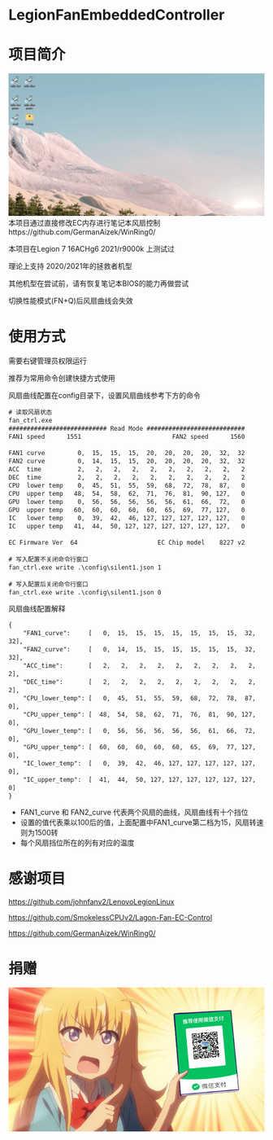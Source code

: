 # LegionFanEmbeddedController

# 项目简介
<div>
    <img src="assets\example.gif">
</div>
本项目通过直接修改EC内存进行笔记本风扇控制 https://github.com/GermanAizek/WinRing0/

本项目在Legion 7 16ACHg6 2021/r9000k 上测试过

理论上支持 2020/2021年的拯救者机型

其他机型在尝试前，请有恢复笔记本BIOS的能力再做尝试

切换性能模式(FN+Q)后风扇曲线会失效

# 使用方式
需要右键管理员权限运行

推荐为常用命令创建快捷方式使用

风扇曲线配置在config目录下，设置风扇曲线参考下方的命令
```
# 读取风扇状态
fan_ctrl.exe
########################### Read Mode ###########################
FAN1 speed      1551                         FAN2 speed      1560

FAN1 curve         0,  15,  15,  15,  20,  20,  20,  20,  32,  32
FAN2 curve         0,  14,  15,  15,  20,  20,  20,  20,  32,  32
ACC  time          2,   2,   2,   2,   2,   2,   2,   2,   2,   2
DEC  time          2,   2,   2,   2,   2,   2,   2,   2,   2,   2
CPU  lower temp    0,  45,  51,  55,  59,  68,  72,  78,  87,   0
CPU  upper temp   48,  54,  58,  62,  71,  76,  81,  90, 127,   0
GPU  lower temp    0,  56,  56,  56,  56,  56,  61,  66,  72,   0
GPU  upper temp   60,  60,  60,  60,  60,  65,  69,  77, 127,   0
IC   lower temp    0,  39,  42,  46, 127, 127, 127, 127, 127,   0
IC   upper temp   41,  44,  50, 127, 127, 127, 127, 127, 127,   0

EC Firmware Ver  64                      EC Chip model    8227 v2

# 写入配置不关闭命令行窗口
fan_ctrl.exe write .\config\silent1.json 1

# 写入配置后关闭命令行窗口
fan_ctrl.exe write .\config\silent1.json 0
```

风扇曲线配置解释
```
{
	"FAN1_curve":     [   0,  15,  15,  15,  15,  15,  15,  15,  32,  32],
	"FAN2_curve":     [   0,  14,  15,  15,  15,  15,  15,  15,  32,  32],
	"ACC_time":       [   2,   2,   2,   2,   2,   2,   2,   2,   2,   2],
	"DEC_time":       [   2,   2,   2,   2,   2,   2,   2,   2,   2,   2],
	"CPU_lower_temp": [   0,  45,  51,  55,  59,  68,  72,  78,  87,   0],
	"CPU_upper_temp": [  48,  54,  58,  62,  71,  76,  81,  90, 127,   0],
	"GPU_lower_temp": [   0,  56,  56,  56,  56,  56,  61,  66,  72,   0],
	"GPU_upper_temp": [  60,  60,  60,  60,  60,  65,  69,  77, 127,   0],
	"IC_lower_temp":  [   0,  39,  42,  46, 127, 127, 127, 127, 127,   0],
	"IC_upper_temp":  [  41,  44,  50, 127, 127, 127, 127, 127, 127,   0]
}
```
- FAN1_curve 和 FAN2_curve 代表两个风扇的曲线，风扇曲线有十个挡位
- 设置的值代表乘以100后的值，上面配置中FAN1_curve第二档为15，风扇转速则为1500转
- 每个风扇挡位所在的列有对应的温度

# 感谢项目
https://github.com/johnfanv2/LenovoLegionLinux

https://github.com/SmokelessCPUv2/Lagon-Fan-EC-Control

https://github.com/GermanAizek/WinRing0/

# 捐赠

<div>
    <img src="assets\b.png">
</div>